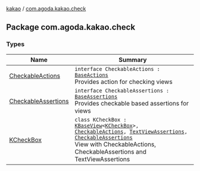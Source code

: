 [kakao](../index.md) / [com.agoda.kakao.check](./index.md)

## Package com.agoda.kakao.check

### Types

| Name | Summary |
|---|---|
| [CheckableActions](-checkable-actions/index.md) | `interface CheckableActions : `[`BaseActions`](../com.agoda.kakao.common.actions/-base-actions/index.md)<br>Provides action for checking views |
| [CheckableAssertions](-checkable-assertions/index.md) | `interface CheckableAssertions : `[`BaseAssertions`](../com.agoda.kakao.common.assertions/-base-assertions/index.md)<br>Provides checkable based assertions for views |
| [KCheckBox](-k-check-box/index.md) | `class KCheckBox : `[`KBaseView`](../com.agoda.kakao.common.views/-k-base-view/index.md)`<`[`KCheckBox`](-k-check-box/index.md)`>, `[`CheckableActions`](-checkable-actions/index.md)`, `[`TextViewAssertions`](../com.agoda.kakao.text/-text-view-assertions/index.md)`, `[`CheckableAssertions`](-checkable-assertions/index.md)<br>View with CheckableActions, CheckableAssertions and TextViewAssertions |
